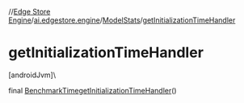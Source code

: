 //[Edge Store Engine](../../../index.md)/[ai.edgestore.engine](../index.md)/[ModelStats](index.md)/[getInitializationTimeHandler](get-initialization-time-handler.md)

# getInitializationTimeHandler

[androidJvm]\

final [BenchmarkTime](../-benchmark-time/index.md)[getInitializationTimeHandler](get-initialization-time-handler.md)()
